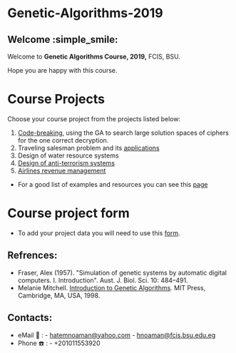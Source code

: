 # Genetic-Algorithms-2019
## Welcome :simple_smile:

Welcome to **Genetic Algorithms Course, 2019,** FCIS, BSU.

Hope you are happy with this course.

# Course Projects
Choose your course project from the projects listed below:
1. [Code-breaking](https://en.wikipedia.org/wiki/Code-breaking), using the GA to search large solution spaces of ciphers for the one correct decryption.
2. Traveling salesman problem and its [applications](http://necsi.edu/affiliates/braha/IJPR_GA.pdf)
3. Design of water resource systems
4. [Design of anti-terrorism systems](https://www.researchgate.net/publication/23657202_Reducing_Risk_Through_Real_Options_in_Systems_Design_The_Case_of_Architecting_a_Maritime_Domain_Protection_System)
5. [Airlines revenue management](https://dl.acm.org/citation.cfm?id=2345426)

- For a good list of examples and resources you can see this [page](https://en.wikipedia.org/wiki/List_of_genetic_algorithm_applications)

# Course project form
- To add your project data you will need to use this [form](https://goo.gl/forms/dexcib9uRkWWMihj1).

## Refrences:
- Fraser, Alex (1957). "Simulation of genetic systems by automatic digital computers. I. Introduction". Aust. J. Biol. Sci. 10: 484–491.
- Melanie Mitchell. [Introduction to Genetic Algorithms](http://books.google.com/books?id=0eznlz0TF-IC&dq=melanie+mitchell+%22introduction+to+genetic+algorithms%22&pg=PP1&ots=sdrJ63-4Pg&sig=EYR7Tg57vZcDJJyPEyHYJkXjpdQ&hl=en&prev=http://www.google.com/search?q=Melanie+Mitchell+%22Introduction+to+Genetic+Algorithms%22&rls=com.microsoft:en-us&ie=UTF-8&oe=UTF-8&sa=X&oi=print&ct=title&cad=one-book-with-thumbnail). MIT Press, Cambridge, MA, USA, 1998.

## Contacts:
- eMail :love_letter: : 
      - hatemnoaman@yahoo.com
      - hnoaman@fcis.bsu.edu.eg
- Phone :phone: : - +201011553920
